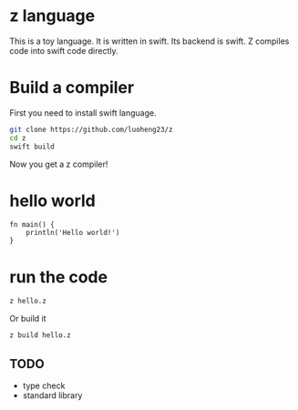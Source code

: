 # z language
This is a toy language. It is written in swift.
Its backend is swift. Z compiles code into swift code directly.

# Build a compiler
First you need to install swift language.
```bash
git clone https://github.com/luoheng23/z
cd z
swift build
```
Now you get a z compiler!
# hello world
```
fn main() {
    println('Hello world!')
}
```
# run the code
```bash
z hello.z
```
Or build it
```bash
z build hello.z
```

## TODO
* type check
* standard library